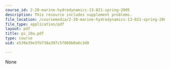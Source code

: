 ```yaml
---
course_id: 2-20-marine-hydrodynamics-13-021-spring-2005
description: This resource includes supplement problems.
file_location: /coursemedia/2-20-marine-hydrodynamics-13-021-spring-2005/e539e39e3fb738a397c5f068b0a6c3d0_ps_10a.pdf
file_type: application/pdf
layout: pdf
title: ps_10a.pdf
type: course
uid: e539e39e3fb738a397c5f068b0a6c3d0

---
```

None